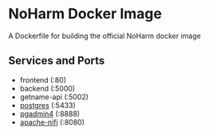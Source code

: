 # NoHarm Docker Image
A Dockerfile for building the official NoHarm docker image

## Services and Ports
 - frontend (:80)
 - backend (:5000)
 - getname-api (:5002)
 - [postgres](https://hub.docker.com/_/postgres) (:5433)
 - [pgadmin4](https://hub.docker.com/r/dpage/pgadmin4/) (:8888)
 - [apache-nifi](https://github.com/noharm-ai/nifi-docker) (:8080)
